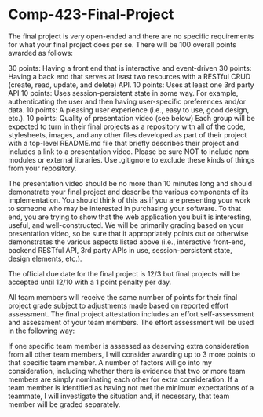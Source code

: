 # Comp-423-Final-Project

The final project is very open-ended and there are no specific requirements for what your final project does per se. There will be 100 overall points awarded as follows:

30 points: Having a front end that is interactive and event-driven
30 points: Having a back end that serves at least two resources with a RESTful CRUD (create, read, update, and delete) API.
10 points: Uses at least one 3rd party API
10 points: Uses session-persistent state in some way.
For example, authenticating the user and then having user-specific preferences and/or data.
10 points: A pleasing user experience (i.e., easy to use, good design, etc.).
10 points: Quality of presentation video (see below)
Each group will be expected to turn in their final projects as a repository with all of the code, stylesheets, images, and any other files developed as part of their project with a top-level README.md file that briefly describes their project and includes a link to a presentation video. Please be sure NOT to include npm modules or external libraries. Use .gitignore to exclude these kinds of things from your repository.

The presentation video should be no more than 10 minutes long and should demonstrate your final project and describe the various components of its implementation. You should think of this as if you are presenting your work to someone who may be interested in purchasing your software. To that end, you are trying to show that the web application you built is interesting, useful, and well-constructed. We will be primarily grading based on your presentation video, so be sure that it appropriately points out or otherwise demonstrates the various aspects listed above (i.e., interactive front-end, backend RESTful API, 3rd party APIs in use, session-persistent state, design elements, etc.).

The official due date for the final project is 12/3 but final projects will be accepted until 12/10 with a 1 point penalty per day.

All team members will receive the same number of points for their final project grade subject to adjustments made based on reported effort assessment. The final project attestation includes an effort self-assessment and assessment of your team members. The effort assessment will be used in the following way:

If one specific team member is assessed as deserving extra consideration from all other team members, I will consider awarding up to 3 more points to that specific team member. A number of factors will go into my consideration, including whether there is evidence that two or more team members are simply nominating each other for extra consideration.
If a team member is identified as having not met the minimum expectations of a teammate, I will investigate the situation and, if necessary, that team member will be graded separately.
